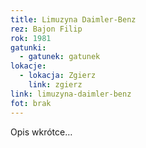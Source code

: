 ```yaml
---
title: Limuzyna Daimler-Benz
rez: Bajon Filip
rok: 1981
gatunki: 
  - gatunek: gatunek
lokacje:
  - lokacja: Zgierz
    link: zgierz
link: limuzyna-daimler-benz
fot: brak
---
```

Opis wkrótce…
